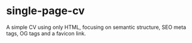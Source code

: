 # single-page-cv
A simple CV using only HTML, focusing on semantic structure, SEO meta tags, OG tags and a favicon link. 
